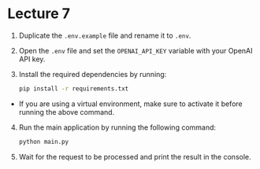 # Lecture 7

1. Duplicate the `.env.example` file and rename it to `.env`.
2. Open the `.env` file and set the `OPENAI_API_KEY` variable with your OpenAI API key.
3. Install the required dependencies by running:

   ```bash
   pip install -r requirements.txt
   ```

- If you are using a virtual environment, make sure to activate it before running the above command.

4. Run the main application by running the following command:

   ```bash
   python main.py
   ```

5. Wait for the request to be processed and print the result in the console.
